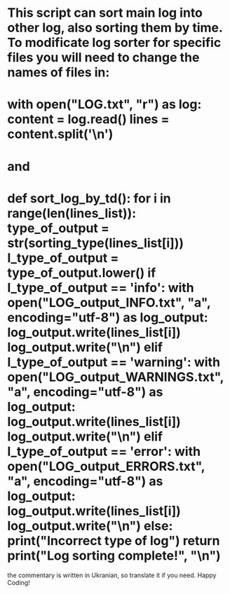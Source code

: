 This script can sort main log into other log, also sorting them by time.
To modificate log sorter for specific files you will need to change the names of files in:
====
with open("LOG.txt", "r") as log:
    content = log.read()
    lines = content.split('\n')
====
and
====
def sort_log_by_td():
    for i in range(len(lines_list)):
        type_of_output = str(sorting_type(lines_list[i]))
        l_type_of_output = type_of_output.lower()
        if l_type_of_output == 'info':
            with open("LOG_output_INFO.txt", "a", encoding="utf-8") as log_output:
                log_output.write(lines_list[i])                                    
                log_output.write("\n")
        elif l_type_of_output == 'warning':
            with open("LOG_output_WARNINGS.txt", "a", encoding="utf-8") as log_output:  
                log_output.write(lines_list[i])                                         
                log_output.write("\n")
        elif l_type_of_output == 'error':
            with open("LOG_output_ERRORS.txt", "a", encoding="utf-8") as log_output: 
                log_output.write(lines_list[i])                                     
                log_output.write("\n")
        else:
            print("Incorrect type of log")
    return print("Log sorting complete!", "\n")
====
the commentary is written in Ukranian, so translate it if you need.
Happy Coding!
